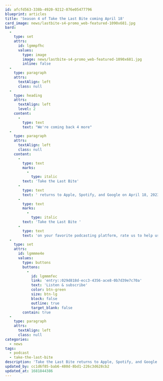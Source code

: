 ```yaml
---
id: afcfd563-338b-4920-9212-076e05477796
blueprint: articles
title: 'Season 4 of Take the Last Bite coming April 18'
card_image: news/lastbite-s4-promo_web-featured-1090x681.jpg
bard:
  -
    type: set
    attrs:
      id: lgmmpfhc
      values:
        type: image
        image: news/lastbite-s4-promo_web-featured-1090x681.jpg
        inline: false
  -
    type: paragraph
    attrs:
      textAlign: left
      class: null
  -
    type: heading
    attrs:
      textAlign: left
      level: 2
    content:
      -
        type: text
        text: "We're coming back 4 more"
  -
    type: paragraph
    attrs:
      textAlign: left
      class: null
    content:
      -
        type: text
        marks:
          -
            type: italic
        text: 'Take the Last Bite'
      -
        type: text
        text: ' returns to Apple, Spotify, and Google on April 18, 2023! In our bi-weekly podcast, we take on "Midwest Nice" and highlight work being done by and with queer and trans folks in the region. Season 4 will bring in even more new guests, timely topics, and fresh takes as we focus in on even more of their contributions to social change through interviews, casual conversations and reflections on Midwest queer time, space, and place. Subscribe to '
      -
        type: text
        marks:
          -
            type: italic
        text: 'Take the Last Bite '
      -
        type: text
        text: 'on your favorite podcasting platform, rate us to help us out, and get ready for a new batch of bites this spring.'
  -
    type: set
    attrs:
      id: lgmmme4e
      values:
        type: buttons
        buttons:
          -
            id: lgmmmfec
            link: 'entry::029d818d-ecc3-4356-ace8-0b7d39e7c70a'
            text: 'Listen & subscribe'
            color: btn-green
            size: btn-lg
            block: false
            outline: true
            target_blank: false
        contain: true
  -
    type: paragraph
    attrs:
      textAlign: left
      class: null
categories:
  - news
tags:
  - podcast
  - take-the-last-bite
description: 'Take the Last Bite returns to Apple, Spotify, and Google on April 18, 2023! In our bi-weekly podcast, we take on "Midwest Nice" and highlight work being done by and with queer and trans folks in the region.'
updated_by: cc1d6f85-bab6-480d-8bd1-226c3d628cb2
updated_at: 1681844386
---
```

